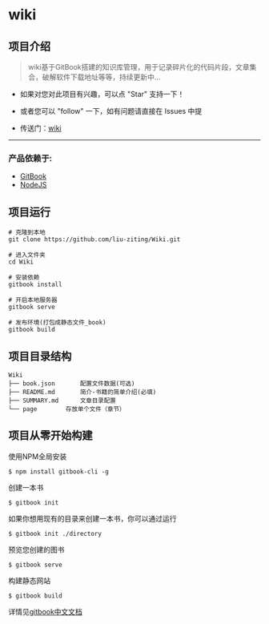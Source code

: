 # wiki

## 项目介绍

> wiki基于GitBook搭建的知识库管理，用于记录碎片化的代码片段，文章集合，破解软件下载地址等等，持续更新中...

* 如果对您对此项目有兴趣，可以点 "Star" 支持一下！

* 或者您可以 "follow" 一下，如有问题请直接在 Issues 中提

* 传送门：[wiki][1]

----------


### 产品依赖于:
 - [GitBook][2]
 - [NodeJS][3]


## 项目运行

    # 克隆到本地
    git clone https://github.com/liu-ziting/Wiki.git
    
    # 进入文件夹
    cd Wiki
	
    # 安装依赖
    gitbook install
	
    # 开启本地服务器
    gitbook serve
    
    # 发布环境(打包成静态文件_book)
    gitbook build

## 项目目录结构
```
Wiki
├── book.json		配置文件数据(可选)
├── README.md		简介-书籍的简单介绍(必填)
├── SUMMARY.md		文章目录配置
└── page		存放单个文件（章节）

```		

## 项目从零开始构建

使用NPM全局安装

```	
$ npm install gitbook-cli -g
```	
创建一本书

```	
$ gitbook init

```	

如果你想用现有的目录来创建一本书，你可以通过运行
```	
$ gitbook init ./directory

```	
预览您创建的图书
```	
$ gitbook serve

```	
构建静态网站
```	
$ gitbook build
```	

详情见[gitbook中文文档][4]

  [1]: http://wiki.lihail.cn
  [2]: https://www.gitbook.com/
  [3]: http://nodejs.cn/
  [4]: http://gitbook.hushuang.me/